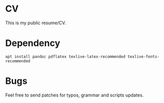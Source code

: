 CV
==

This is my public resume/CV.

Dependency
==========
`apt install pandoc pdflatex texlive-latex-recommended texlive-fonts-recommended`

Bugs
====
Feel free to send patches for typos, grammar and scripts updates.
